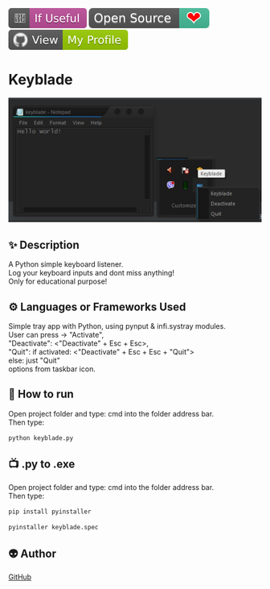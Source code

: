 ﻿<!--Please do not remove this part-->
[![Star Badge](https://github.com/fireltom/PySimple/blob/main/demo/If_Useful.svg)](https://github.com/fireltom/PySimple/tree/main/keyblade)
[![Open Source Love](https://github.com/fireltom/PySimple/blob/main/demo/Open_Source.svg)](https://github.com/fireltom/PySimple)
[![View My Profile](https://github.com/fireltom/PySimple/blob/main/demo/My_Profile_green.svg)](https://github.com/fireltom)

# Keyblade

<p align="center">
<img src="https://github.com/fireltom/PySimple/blob/main/keyblade/demo/keyblade.jpg">

<!--A simple photo to illustrate the project :) 

You can copy paste my markdown photo insert as following:
<p align="center">
<img src="your-image-source-here" width=40% height=40%>
-->

## ✨ Description
<!--Remove the below lines and add yours -->
A Python simple keyboard listener.  
Log your keyboard inputs and dont miss anything!  
Only for educational purpose!  

## ⚙️ Languages or Frameworks Used
<!--Remove the below lines and add yours -->
Simple tray app with Python, using pynput & infi.systray modules.  
User can press -> "Activate",  
                  "Deactivate": <"Deactivate" + Esc + Esc>,  
                  "Quit": if activated: <"Deactivate" + Esc + Esc + "Quit">  
                          else: just "Quit"  
options from taskbar icon.

## 🌟 How to run
Open project folder and type: cmd into the folder address bar.  
Then type:
<!--Remove the below lines and add yours -->
```bash
python keyblade.py
```
## 📺 .py to .exe 
Open project folder and type: cmd into the folder address bar.  
Then type:
<!--Remove the below lines and add yours -->
```bash
pip install pyinstaller
```

```bash
pyinstaller keyblade.spec
```

## 👽 Author
<!--Remove the below lines and add yours -->
[GitHub](https://github.com/fireltom)
